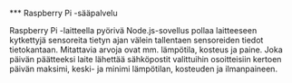 *** Raspberry Pi -sääpalvelu

Raspberry Pi -laitteella pyörivä Node.js-sovellus pollaa laitteeseen kytkettyjä sensoreita tietyn ajan välein tallentaen sensoreiden tiedot tietokantaan. Mitattavia arvoja ovat mm. lämpötila, kosteus ja paine.
Joka päivän päätteeksi laite lähettää sähköpostit valittuihin osoitteisiin kertoen päivän maksimi, keski- ja minimi lämpötilan, kosteuden ja ilmanpaineen.
